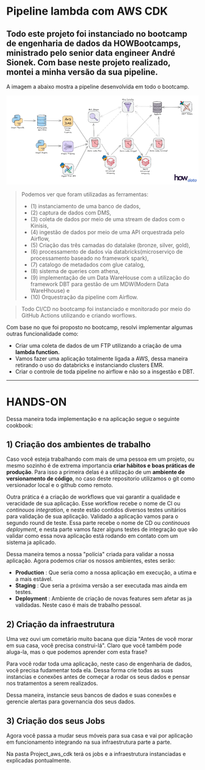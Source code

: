 # Pipeline lambda com AWS CDK

Todo este projeto foi instanciado no bootcamp de engenharia de dados da HOWBootcamps, ministrado pelo senior data engineer André Sionek. Com base neste projeto realizado, montei a minha versão da sua pipeline.
--

 A imagem a abaixo mostra a pipeline desenvolvida em todo o bootcamp.

<center><img src='img/arquitetura_sionek.png'></center>

> Podemos ver que foram utilizadas as ferramentas:
> * (1) instanciamento de uma banco de dados, 
> * (2) captura de dados com DMS, 
> * (3) coleta de dados por meio de uma stream de dados com o Kinisis, 
> * (4) ingestão de dados por meio de uma API orquestrada pelo Airflow, 
> * (5) Criação das três camadas do datalake (bronze, silver, gold),
> * (6) processamento de dados via databricks(microserviço de processamento baseado no framework spark), 
> * (7) catalogo de metadados com glue catalog, 
> * (8) sistema de queries com athena, 
> * (9) implementação de um Data WareHouse com a utilização do framework DBT para gestão de um MDW(Modern Data WareHhouse) e 
> * (10) Orquestração da pipeline com Airflow.

> Todo CI/CD no bootcamp foi instanciado e monitorado por meio do GitHub Actions utilizando e criando worflows.

Com base no que foi proposto no bootcamp, resolvi implementar algumas outras funcionalidade como:

* Criar uma coleta de dados de um FTP utilizando a criação de uma **lambda function.**
* Vamos fazer uma aplicação totalmente ligada a AWS, dessa maneira retirando o uso do databricks e instanciando clusters EMR.
* Criar o controle de toda pipeline no airflow e não so a insgestão e DBT.


---
# **HANDS-ON**

Dessa maneira toda implementação e na aplicação segue o seguinte cookbook:

## **1) Criação dos ambientes de trabalho**

Caso você esteja trabalhando com mais de uma pessoa em um projeto, ou mesmo sozinho é de extrema importancia **criar hábitos e boas práticas de produção**. Para isso a primeira delas é a utilização de um **ambiente de versionamento de código**, no caso deste repositorio utilizamos o git como versionador local e o github como remoto.

Outra prática é a criação de workflows que vai garantir a qualidade e veracidade de sua aplicação. Esse workflow recebe o nome de CI ou *continouos integration*, e neste estão contidos diversos testes unitários para validação de sua aplicação. Validado a aplicação vamos para o segundo round de teste. Essa parte recebe o nome de CD ou *continouos deployment*, e nesta parte vamos fazer  alguns testes de integração que vão validar como essa nova aplicação está rodando em contato com um sistema ja aplicado.

Dessa maneira temos a nossa "polícia" criada para validar a nossa aplicação. Agora podemos criar os nossos ambientes, estes serão:
* **Production** : Que seria como a nossa aplicação em execução, a utima e a mais estável.
* **Staging** : Que seria a próxima versão a ser executada mas ainda em testes.
* **Deployment** : Ambiente de criação de novas features sem afetar as ja validadas. Neste caso é mais de trabalho pessoal.

## **2) Criação da infraestrutura**

 Uma vez ouvi um cometário muito bacana que dizia "Antes de você morar em sua casa, vocẽ precisa construi-lá". Claro que você também pode aluga-la, mas o que podemos aprender com esta frase?

Para você rodar toda uma aplicação, neste caso de engenharia de dados, você precisa fudamentar toda ela. Dessa forma crie todas as suas instancias e conexões antes de começar a rodar os seus dados e pensar nos tratamentos a serem realizados.

Dessa maneira, instancie seus bancos de dados e suas conexões e gerencie alertas para governancia dos seus dados.

## **3) Criação dos seus Jobs**

Agora você passa a mudar seus móveis para sua casa e vai por aplicação em funcionamento integrando na sua infraestrutura parte a parte.

Na pasta Project_aws_cdk terá os jobs e a infraestrutura instanciadas e explicadas pontualmente.


